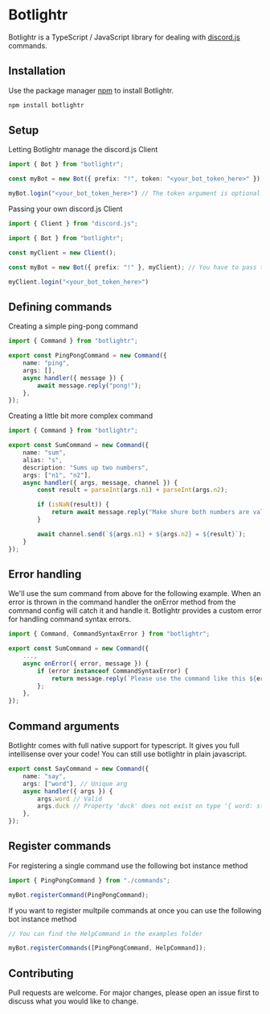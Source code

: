 # Botlightr

Botlightr is a TypeScript / JavaScript library for dealing with [discord.js](https://github.com/discordjs/discord.js) commands.

## Installation

Use the package manager [npm](https://www.npmjs.com/) to install Botlightr.
```bash
npm install botlightr
```

## Setup

Letting Botlightr manage the discord.js Client

```typescript
import { Bot } from "botlightr";

const myBot = new Bot({ prefix: "!", token: "<your_bot_token_here>" }) // token is optional, you can still pass it in the login method

myBot.login("<your_bot_token_here>") // The token argument is optional since you can set it on the bot first constructor agument
```

Passing your own discord.js Client

```typescript
import { Client } from "discord.js";

import { Bot } from "botlightr";

const myClient = new Client();

const myBot = new Bot({ prefix: "!" }, myClient); // You have to pass the client as the second argument

myClient.login("<your_bot_token_here>")
```

## Defining commands

Creating a simple ping-pong command

```typescript
import { Command } from "botlightr";

export const PingPongCommand = new Command({
    name: "ping",
    args: [],
    async handler({ message }) {
        await message.reply("pong!");
    },
});

```

Creating a little bit more complex command

```typescript
import { Command } from "botlightr";

export const SumCommand = new Command({
    name: "sum",
    alias: "s",
    description: "Sums up two numbers",
    args: ["n1", "n2"],
    async handler({ args, message, channel }) {
        const result = parseInt(args.n1) + parseInt(args.n2);

        if (isNaN(result)) {
            return await message.reply("Make shure both numbers are valid!");
        }

        await channel.send(`${args.n1} + ${args.n2} = ${result}`);
    }
});
```

## Error handling
We'll use the sum command from above for the following example. When an error is thrown in the command handler the onError method from the command config will catch it and handle it. Botlightr provides a custom error for handling command syntax errors.

```typescript
import { Command, CommandSyntaxError } from "botlightr";

export const SumCommand = new Command({
    ...,
    async onError({ error, message }) {
        if (error instanceof CommandSyntaxError) {
            return message.reply(`Please use the command like this ${error.usage}`);
        };
    },
});
```

## Command arguments

Botlightr comes with full native support for typescript. It gives you full intellisense over your code! You can still use botlightr in plain javascript.

```typescript
export const SayCommand = new Command({
    name: "say",
    args: ["word"], // Unique arg
    async handler({ args }) {
        args.word // Valid
        args.duck // Property 'duck' does not exist on type '{ word: string; }'
    },
});
```

## Register commands

For registering a single command use the following bot instance method

```typescript
import { PingPongCommand } from "./commands";

myBot.registerCommand(PingPongCommand);
```

If you want to register multpile commands at once you can use the following bot instance method

```typescript
// You can find the HelpCommand in the examples folder

myBot.registerCommands([PingPongCommand, HelpCommand]);
```

## Contributing

Pull requests are welcome. For major changes, please open an issue first to discuss what you would like to change.
